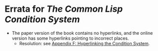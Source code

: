 # Errata for *The Common Lisp Condition System*

* The paper version of the book contains no hyperlinks, and the online version has some hyperlinks pointing to incorrect places.
  * Resolution: see [Appendix F: Hyperlinking the Condition System](Appendix%20F/README.md).
